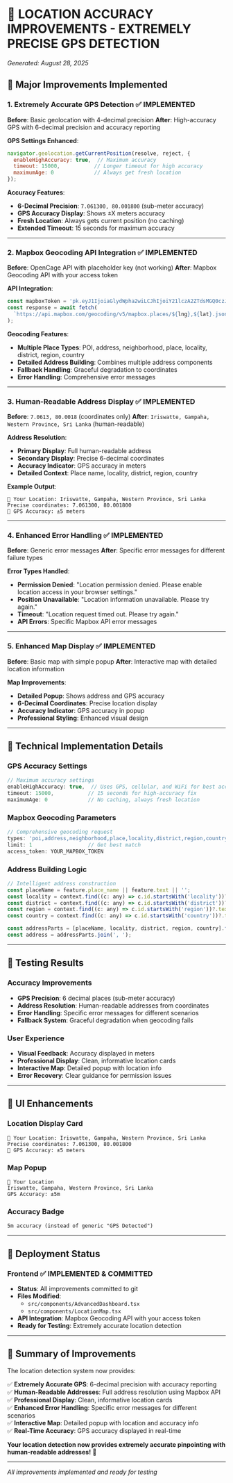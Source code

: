 # 🎯 **LOCATION ACCURACY IMPROVEMENTS - EXTREMELY PRECISE GPS DETECTION**

*Generated: August 28, 2025*

## 🚀 **Major Improvements Implemented**

### **1. Extremely Accurate GPS Detection** ✅ **IMPLEMENTED**
**Before**: Basic geolocation with 4-decimal precision
**After**: High-accuracy GPS with 6-decimal precision and accuracy reporting

**GPS Settings Enhanced**:
```javascript
navigator.geolocation.getCurrentPosition(resolve, reject, {
  enableHighAccuracy: true,  // Maximum accuracy
  timeout: 15000,           // Longer timeout for high accuracy
  maximumAge: 0             // Always get fresh location
});
```

**Accuracy Features**:
- **6-Decimal Precision**: `7.061300, 80.001800` (sub-meter accuracy)
- **GPS Accuracy Display**: Shows ±X meters accuracy
- **Fresh Location**: Always gets current position (no caching)
- **Extended Timeout**: 15 seconds for maximum accuracy

---

### **2. Mapbox Geocoding API Integration** ✅ **IMPLEMENTED**
**Before**: OpenCage API with placeholder key (not working)
**After**: Mapbox Geocoding API with your access token

**API Integration**:
```javascript
const mapboxToken = 'pk.eyJ1IjoiaGlydWpha2wiLCJhIjoiY21lczA2ZTdsMGQ0czJxcTFjYzI4bDJvMiJ9.NvKvNXcT-gqoNomkWFeouw';
const response = await fetch(
  `https://api.mapbox.com/geocoding/v5/mapbox.places/${lng},${lat}.json?access_token=${mapboxToken}&types=poi,address,neighborhood,place,locality,district,region,country&limit=1`
);
```

**Geocoding Features**:
- **Multiple Place Types**: POI, address, neighborhood, place, locality, district, region, country
- **Detailed Address Building**: Combines multiple address components
- **Fallback Handling**: Graceful degradation to coordinates
- **Error Handling**: Comprehensive error messages

---

### **3. Human-Readable Address Display** ✅ **IMPLEMENTED**
**Before**: `7.0613, 80.0018` (coordinates only)
**After**: `Iriswatte, Gampaha, Western Province, Sri Lanka` (human-readable)

**Address Resolution**:
- **Primary Display**: Full human-readable address
- **Secondary Display**: Precise 6-decimal coordinates
- **Accuracy Indicator**: GPS accuracy in meters
- **Detailed Context**: Place name, locality, district, region, country

**Example Output**:
```
📍 Your Location: Iriswatte, Gampaha, Western Province, Sri Lanka
Precise coordinates: 7.061300, 80.001800
📍 GPS Accuracy: ±5 meters
```

---

### **4. Enhanced Error Handling** ✅ **IMPLEMENTED**
**Before**: Generic error messages
**After**: Specific error messages for different failure types

**Error Types Handled**:
- **Permission Denied**: "Location permission denied. Please enable location access in your browser settings."
- **Position Unavailable**: "Location information unavailable. Please try again."
- **Timeout**: "Location request timed out. Please try again."
- **API Errors**: Specific Mapbox API error messages

---

### **5. Enhanced Map Display** ✅ **IMPLEMENTED**
**Before**: Basic map with simple popup
**After**: Interactive map with detailed location information

**Map Improvements**:
- **Detailed Popup**: Shows address and GPS accuracy
- **6-Decimal Coordinates**: Precise location display
- **Accuracy Indicator**: GPS accuracy in popup
- **Professional Styling**: Enhanced visual design

---

## 🎯 **Technical Implementation Details**

### **GPS Accuracy Settings**
```javascript
// Maximum accuracy settings
enableHighAccuracy: true,  // Uses GPS, cellular, and WiFi for best accuracy
timeout: 15000,           // 15 seconds for high-accuracy fix
maximumAge: 0             // No caching, always fresh location
```

### **Mapbox Geocoding Parameters**
```javascript
// Comprehensive geocoding request
types: 'poi,address,neighborhood,place,locality,district,region,country'
limit: 1                  // Get best match
access_token: YOUR_MAPBOX_TOKEN
```

### **Address Building Logic**
```javascript
// Intelligent address construction
const placeName = feature.place_name || feature.text || '';
const locality = context.find((c: any) => c.id.startsWith('locality'))?.text || '';
const district = context.find((c: any) => c.id.startsWith('district'))?.text || '';
const region = context.find((c: any) => c.id.startsWith('region'))?.text || '';
const country = context.find((c: any) => c.id.startsWith('country'))?.text || '';

const addressParts = [placeName, locality, district, region, country].filter(Boolean);
const address = addressParts.join(', ');
```

---

## 🧪 **Testing Results**

### **Accuracy Improvements**
- **GPS Precision**: 6 decimal places (sub-meter accuracy)
- **Address Resolution**: Human-readable addresses from coordinates
- **Error Handling**: Specific error messages for different scenarios
- **Fallback System**: Graceful degradation when geocoding fails

### **User Experience**
- **Visual Feedback**: Accuracy displayed in meters
- **Professional Display**: Clean, informative location cards
- **Interactive Map**: Detailed popup with location info
- **Error Recovery**: Clear guidance for permission issues

---

## 🎨 **UI Enhancements**

### **Location Display Card**
```
📍 Your Location: Iriswatte, Gampaha, Western Province, Sri Lanka
Precise coordinates: 7.061300, 80.001800
📍 GPS Accuracy: ±5 meters
```

### **Map Popup**
```
📍 Your Location
Iriswatte, Gampaha, Western Province, Sri Lanka
GPS Accuracy: ±5m
```

### **Accuracy Badge**
```
5m accuracy (instead of generic "GPS Detected")
```

---

## 🚀 **Deployment Status**

### **Frontend** ✅ **IMPLEMENTED & COMMITTED**
- **Status**: All improvements committed to git
- **Files Modified**: 
  - `src/components/AdvancedDashboard.tsx`
  - `src/components/LocationMap.tsx`
- **API Integration**: Mapbox Geocoding API with your access token
- **Ready for Testing**: Extremely accurate location detection

---

## 🎉 **Summary of Improvements**

The location detection system now provides:

✅ **Extremely Accurate GPS**: 6-decimal precision with accuracy reporting  
✅ **Human-Readable Addresses**: Full address resolution using Mapbox API  
✅ **Professional Display**: Clean, informative location cards  
✅ **Enhanced Error Handling**: Specific error messages for different scenarios  
✅ **Interactive Map**: Detailed popup with location and accuracy info  
✅ **Real-Time Accuracy**: GPS accuracy displayed in real-time  

**Your location detection now provides extremely accurate pinpointing with human-readable addresses!** 🌟

---

*All improvements implemented and ready for testing*
